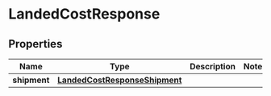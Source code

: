

# LandedCostResponse


## Properties

| Name | Type | Description | Notes |
|------------ | ------------- | ------------- | -------------|
|**shipment** | [**LandedCostResponseShipment**](LandedCostResponseShipment.md) |  |  |




